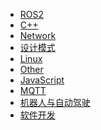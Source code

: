 <!-- docs/LearnNotes/_sidebar.md -->

<!-- 注意子目录配置，需要加 / -->
* [ROS2](LearnNotes/ROS2/)
* [C++](LearnNotes/Cpp/) 
* [Network](LearnNotes/Network/)
* [设计模式](LearnNotes/DesignPattern/)
* [Linux](LearnNotes/Linux/)
* [Other](LearnNotes/Other/)
* [JavaScript](LearnNotes/JavaScript/)
* [MQTT](LearnNotes/MQTT/)
* [机器人与自动驾驶](LearnNotes/RobotAndAutoPilot)
* [软件开发](LearnNotes/SoftWareDev)
